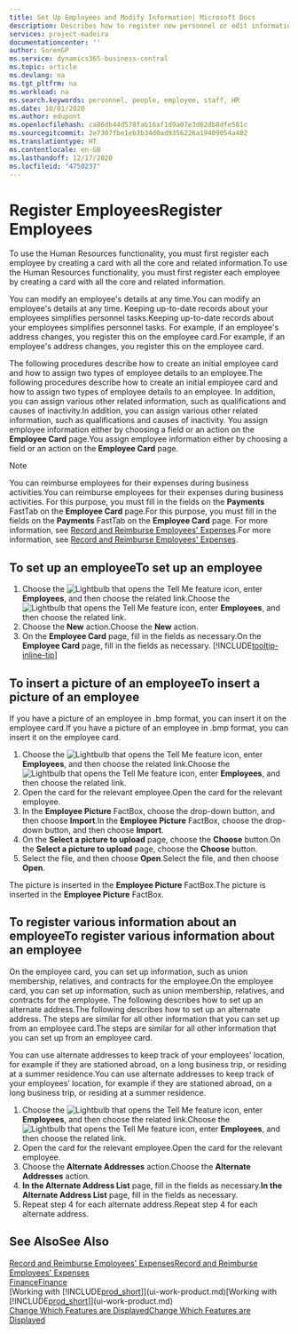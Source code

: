 ```yaml
---
title: Set Up Employees and Modify Information| Microsoft Docs
description: Describes how to register new personnel or edit information for existing staff.
services: project-madeira
documentationcenter: ''
author: SorenGP
ms.service: dynamics365-business-central
ms.topic: article
ms.devlang: na
ms.tgt_pltfrm: na
ms.workload: na
ms.search.keywords: personnel, people, employee, staff, HR
ms.date: 10/01/2020
ms.author: edupont
ms.openlocfilehash: ca86db44d578fab16af1d9a07e3d62db8dfe581c
ms.sourcegitcommit: 2e7307fbe1eb3b34d0ad9356226a19409054a402
ms.translationtype: HT
ms.contentlocale: en-GB
ms.lasthandoff: 12/17/2020
ms.locfileid: "4750237"
---
```

# <a name="register-employees"></a><span data-ttu-id="ff72a-103">Register Employees</span><span class="sxs-lookup"><span data-stu-id="ff72a-103">Register Employees</span></span>
<span data-ttu-id="ff72a-104">To use the Human Resources functionality, you must first register each employee by creating a card with all the core and related information.</span><span class="sxs-lookup"><span data-stu-id="ff72a-104">To use the Human Resources functionality, you must first register each employee by creating a card with all the core and related information.</span></span>

<span data-ttu-id="ff72a-105">You can modify an employee's details at any time.</span><span class="sxs-lookup"><span data-stu-id="ff72a-105">You can modify an employee's details at any time.</span></span> <span data-ttu-id="ff72a-106">Keeping up-to-date records about your employees simplifies personnel tasks.</span><span class="sxs-lookup"><span data-stu-id="ff72a-106">Keeping up-to-date records about your employees simplifies personnel tasks.</span></span> <span data-ttu-id="ff72a-107">For example, if an employee's address changes, you register this on the employee card.</span><span class="sxs-lookup"><span data-stu-id="ff72a-107">For example, if an employee's address changes, you register this on the employee card.</span></span>

<span data-ttu-id="ff72a-108">The following procedures describe how to create an initial employee card and how to assign two types of employee details to an employee.</span><span class="sxs-lookup"><span data-stu-id="ff72a-108">The following procedures describe how to create an initial employee card and how to assign two types of employee details to an employee.</span></span> <span data-ttu-id="ff72a-109">In addition, you can assign various other related information, such as qualifications and causes of inactivity.</span><span class="sxs-lookup"><span data-stu-id="ff72a-109">In addition, you can assign various other related information, such as qualifications and causes of inactivity.</span></span> <span data-ttu-id="ff72a-110">You assign employee information either by choosing a field or an action on the **Employee Card** page.</span><span class="sxs-lookup"><span data-stu-id="ff72a-110">You assign employee information either by choosing a field or an action on the **Employee Card** page.</span></span>

> [!NOTE]  
> <span data-ttu-id="ff72a-111">You can reimburse employees for their expenses during business activities.</span><span class="sxs-lookup"><span data-stu-id="ff72a-111">You can reimburse employees for their expenses during business activities.</span></span> <span data-ttu-id="ff72a-112">For this purpose, you must fill in the fields on the **Payments** FastTab on the **Employee Card** page.</span><span class="sxs-lookup"><span data-stu-id="ff72a-112">For this purpose, you must fill in the fields on the **Payments** FastTab on the **Employee Card** page.</span></span> <span data-ttu-id="ff72a-113">For more information, see [Record and Reimburse Employees' Expenses](finance-how-record-reimburse-employee-expenses.md).</span><span class="sxs-lookup"><span data-stu-id="ff72a-113">For more information, see [Record and Reimburse Employees' Expenses](finance-how-record-reimburse-employee-expenses.md).</span></span>

## <a name="to-set-up-an-employee"></a><span data-ttu-id="ff72a-114">To set up an employee</span><span class="sxs-lookup"><span data-stu-id="ff72a-114">To set up an employee</span></span>
1. <span data-ttu-id="ff72a-115">Choose the ![Lightbulb that opens the Tell Me feature](media/ui-search/search_small.png "Tell me what you want to do") icon, enter **Employees**, and then choose the related link.</span><span class="sxs-lookup"><span data-stu-id="ff72a-115">Choose the ![Lightbulb that opens the Tell Me feature](media/ui-search/search_small.png "Tell me what you want to do") icon, enter **Employees**, and then choose the related link.</span></span>
2. <span data-ttu-id="ff72a-116">Choose the **New** action.</span><span class="sxs-lookup"><span data-stu-id="ff72a-116">Choose the **New** action.</span></span>
3. <span data-ttu-id="ff72a-117">On the **Employee Card** page, fill in the fields as necessary.</span><span class="sxs-lookup"><span data-stu-id="ff72a-117">On the **Employee Card** page, fill in the fields as necessary.</span></span> [!INCLUDE[tooltip-inline-tip](includes/tooltip-inline-tip_md.md)]

## <a name="to-insert-a-picture-of-an-employee"></a><span data-ttu-id="ff72a-118">To insert a picture of an employee</span><span class="sxs-lookup"><span data-stu-id="ff72a-118">To insert a picture of an employee</span></span>
<span data-ttu-id="ff72a-119">If you have a picture of an employee in .bmp format, you can insert it on the employee card.</span><span class="sxs-lookup"><span data-stu-id="ff72a-119">If you have a picture of an employee in .bmp format, you can insert it on the employee card.</span></span>

1. <span data-ttu-id="ff72a-120">Choose the ![Lightbulb that opens the Tell Me feature](media/ui-search/search_small.png "Tell me what you want to do") icon, enter **Employees**, and then choose the related link.</span><span class="sxs-lookup"><span data-stu-id="ff72a-120">Choose the ![Lightbulb that opens the Tell Me feature](media/ui-search/search_small.png "Tell me what you want to do") icon, enter **Employees**, and then choose the related link.</span></span>
2. <span data-ttu-id="ff72a-121">Open the card for the relevant employee.</span><span class="sxs-lookup"><span data-stu-id="ff72a-121">Open the card for the relevant employee.</span></span>
3. <span data-ttu-id="ff72a-122">In the **Employee Picture** FactBox, choose the drop-down button, and then choose **Import**.</span><span class="sxs-lookup"><span data-stu-id="ff72a-122">In the **Employee Picture** FactBox, choose the drop-down button, and then choose **Import**.</span></span>
4. <span data-ttu-id="ff72a-123">On the **Select a picture to upload** page, choose the **Choose** button.</span><span class="sxs-lookup"><span data-stu-id="ff72a-123">On the **Select a picture to upload** page, choose the **Choose** button.</span></span>
5. <span data-ttu-id="ff72a-124">Select the file, and then choose **Open**.</span><span class="sxs-lookup"><span data-stu-id="ff72a-124">Select the file, and then choose **Open**.</span></span>

<span data-ttu-id="ff72a-125">The picture is inserted in the **Employee Picture** FactBox.</span><span class="sxs-lookup"><span data-stu-id="ff72a-125">The picture is inserted in the **Employee Picture** FactBox.</span></span>

## <a name="to-register-various-information-about-an-employee"></a><span data-ttu-id="ff72a-126">To register various information about an employee</span><span class="sxs-lookup"><span data-stu-id="ff72a-126">To register various information about an employee</span></span>
<span data-ttu-id="ff72a-127">On the employee card, you can set up information, such as union membership, relatives, and contracts for the employee.</span><span class="sxs-lookup"><span data-stu-id="ff72a-127">On the employee card, you can set up information, such as union membership, relatives, and contracts for the employee.</span></span> <span data-ttu-id="ff72a-128">The following describes how to set up an alternate address.</span><span class="sxs-lookup"><span data-stu-id="ff72a-128">The following describes how to set up an alternate address.</span></span> <span data-ttu-id="ff72a-129">The steps are similar for all other information that you can set up from an employee card.</span><span class="sxs-lookup"><span data-stu-id="ff72a-129">The steps are similar for all other information that you can set up from an employee card.</span></span>

<span data-ttu-id="ff72a-130">You can use alternate addresses to keep track of your employees’ location, for example if they are stationed abroad, on a long business trip, or residing at a summer residence.</span><span class="sxs-lookup"><span data-stu-id="ff72a-130">You can use alternate addresses to keep track of your employees’ location, for example if they are stationed abroad, on a long business trip, or residing at a summer residence.</span></span>

1. <span data-ttu-id="ff72a-131">Choose the ![Lightbulb that opens the Tell Me feature](media/ui-search/search_small.png "Tell me what you want to do") icon, enter **Employees**, and then choose the related link.</span><span class="sxs-lookup"><span data-stu-id="ff72a-131">Choose the ![Lightbulb that opens the Tell Me feature](media/ui-search/search_small.png "Tell me what you want to do") icon, enter **Employees**, and then choose the related link.</span></span>
2. <span data-ttu-id="ff72a-132">Open the card for the relevant employee.</span><span class="sxs-lookup"><span data-stu-id="ff72a-132">Open the card for the relevant employee.</span></span>
3. <span data-ttu-id="ff72a-133">Choose the **Alternate Addresses** action.</span><span class="sxs-lookup"><span data-stu-id="ff72a-133">Choose the **Alternate Addresses** action.</span></span>
4. <span data-ttu-id="ff72a-134">**In the Alternate Address List** page, fill in the fields as necessary.</span><span class="sxs-lookup"><span data-stu-id="ff72a-134">**In the Alternate Address List** page, fill in the fields as necessary.</span></span>
5. <span data-ttu-id="ff72a-135">Repeat step 4 for each alternate address.</span><span class="sxs-lookup"><span data-stu-id="ff72a-135">Repeat step 4 for each alternate address.</span></span>

## <a name="see-also"></a><span data-ttu-id="ff72a-136">See Also</span><span class="sxs-lookup"><span data-stu-id="ff72a-136">See Also</span></span>
[<span data-ttu-id="ff72a-137">Record and Reimburse Employees' Expenses</span><span class="sxs-lookup"><span data-stu-id="ff72a-137">Record and Reimburse Employees' Expenses</span></span>](finance-how-record-reimburse-employee-expenses.md)  
[<span data-ttu-id="ff72a-138">Finance</span><span class="sxs-lookup"><span data-stu-id="ff72a-138">Finance</span></span>](finance.md)  
<span data-ttu-id="ff72a-139">[Working with [!INCLUDE[prod_short](includes/prod_short.md)]](ui-work-product.md)</span><span class="sxs-lookup"><span data-stu-id="ff72a-139">[Working with [!INCLUDE[prod_short](includes/prod_short.md)]](ui-work-product.md)</span></span>  
[<span data-ttu-id="ff72a-140">Change Which Features are Displayed</span><span class="sxs-lookup"><span data-stu-id="ff72a-140">Change Which Features are Displayed</span></span>](ui-experiences.md)
